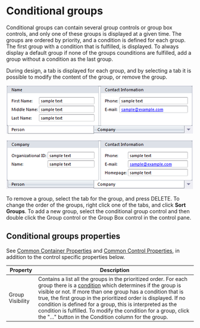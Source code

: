 # Conditional groups

Conditional groups can contain several group controls or group box controls, and only one of these groups is displayed at a given time. The groups are ordered by priority, and a condition is defined for each group. The first group with a condition that is fulfilled, is displayed. To always display a default group if none of the groups counditions are fulfilled, add a group without a condition as the last group.

During design, a tab is displayed for each group, and by selecting a tab it is possible to modify the content of the group, or remove the group.

![IDF2E4AF2540A6400D.png](media/IDF2E4AF2540A6400D.png)

![ID25E5F0AE4DFB464D.png](media/ID25E5F0AE4DFB464D.png)

To remove a group, select the tab for the group, and press DELETE. To change the order of the groups, right click one of the tabs, and click **Sort Groups**. To add a new group, select the conditional group control and then double click the Group control or the Group Box control in the control pane.


## Conditional groups properties

See [Common Container Properties](common-container-properties.md) and [Common Control Properties](../common-control-properties.md), in addition to the control specific properties below.

Property                 | Description
-------------------------|--------------------------------
Group Visibility         | Contains a list all the groups in the prioritized order. For each group there is a [condition](../../../../../common-concepts/conditions/index.md) which determines if the group is visible or not. If more than one group has a condition that is true, the first group in the prioritized order is displayed. If no condition is defined for a group, this is interpreted as the condition is fulfilled. To modify the condition for a group, click the "..." button in the Condition column for the group.
